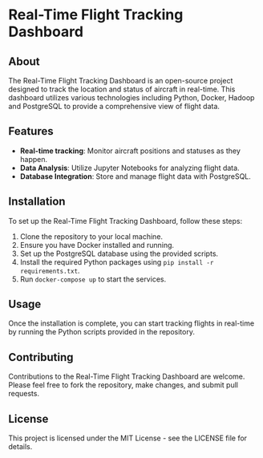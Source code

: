# Real-Time Flight Tracking Dashboard

## About
The Real-Time Flight Tracking Dashboard is an open-source project designed to track the location and status of aircraft in real-time. This dashboard utilizes various technologies including Python, Docker, Hadoop and PostgreSQL to provide a comprehensive view of flight data.

## Features
- **Real-time tracking**: Monitor aircraft positions and statuses as they happen.
- **Data Analysis**: Utilize Jupyter Notebooks for analyzing flight data.
- **Database Integration**: Store and manage flight data with PostgreSQL.

## Installation
To set up the Real-Time Flight Tracking Dashboard, follow these steps:
1. Clone the repository to your local machine.
2. Ensure you have Docker installed and running.
3. Set up the PostgreSQL database using the provided scripts.
4. Install the required Python packages using `pip install -r requirements.txt`.
5. Run `docker-compose up` to start the services.

## Usage
Once the installation is complete, you can start tracking flights in real-time by running the Python scripts provided in the repository.

## Contributing
Contributions to the Real-Time Flight Tracking Dashboard are welcome. Please feel free to fork the repository, make changes, and submit pull requests.

## License
This project is licensed under the MIT License - see the LICENSE file for details.
